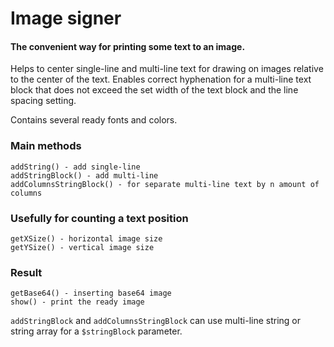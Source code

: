 # Image signer
#### The convenient way for printing some text to an image.
Helps to center single-line and multi-line text for drawing on images relative to the center of the text.
Enables correct hyphenation for a multi-line text block that does not exceed the set width of the text block and the line spacing setting.

Contains several ready fonts and colors.

### Main methods
```
addString() - add single-line
addStringBlock() - add multi-line
addColumnsStringBlock() - for separate multi-line text by n amount of columns
```
### Usefully for counting a text position
```
getXSize() - horizontal image size
getYSize() - vertical image size
```

### Result
```
getBase64() - inserting base64 image
show() - print the ready image
```
`addStringBlock` and `addColumnsStringBlock` can use multi-line string or string array for a `$stringBlock` parameter.
